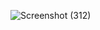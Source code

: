 ![Screenshot (312)](https://github.com/skygitIG/Reels-since-july-2023/assets/117715724/3a1db0eb-53b5-4612-a39b-a3c49724aebc)
